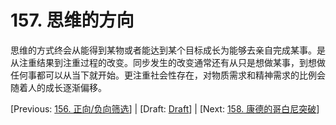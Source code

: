 # 157. 思维的方向

思维的方式终会从能得到某物或者能达到某个目标成长为能够去亲自完成某事。是从注重结果到注重过程的改变。同步发生的改变通常还有从只是想做某事，到想做任何事都可以从当下就开始。更注重社会性存在，对物质需求和精神需求的比例会随着人的成长逐渐偏移。

[Previous: [156. 正向/负向筛选](156.md)] | [Draft: [Draft](../Draft.md)] | [Next: [158. 康德的哥白尼突破](158.md)]